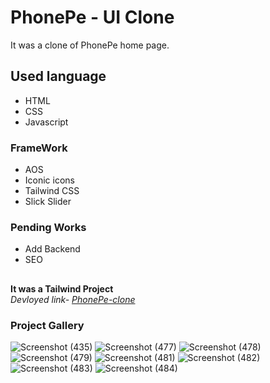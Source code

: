 # PhonePe - UI Clone
It was a clone of PhonePe home page.
## Used language ##
- HTML 
- CSS
- Javascript
### FrameWork ###
- AOS
- Iconic icons
- Tailwind CSS
- Slick Slider
### Pending Works ###
- Add Backend
- SEO
## ##
**It was a Tailwind Project**\
*Devloyed link- [PhonePe-clone](https://jagrati1213.github.io/phonepe/)*
### Project Gallery ###
![Screenshot (435)](https://user-images.githubusercontent.com/85276293/189270042-18704062-38e8-4acf-aac0-3b0ab9005a9f.png)
![Screenshot (477)](https://user-images.githubusercontent.com/85276293/194697770-6573fbc0-6348-4a15-9c14-9c744d777f93.png)
![Screenshot (478)](https://user-images.githubusercontent.com/85276293/194697789-8b83bc9c-a76a-4f2b-b2fb-9aafa880da50.png)
![Screenshot (479)](https://user-images.githubusercontent.com/85276293/194697815-623f0cd5-bbf0-4c2c-89d6-f46dfb56cec4.png)
![Screenshot (481)](https://user-images.githubusercontent.com/85276293/194697873-f42318db-5a66-48d0-a403-35a575d7c734.png)
![Screenshot (482)](https://user-images.githubusercontent.com/85276293/194697894-54351b95-e9ab-4321-80a8-baa4845510d7.png)
![Screenshot (483)](https://user-images.githubusercontent.com/85276293/194697916-4db52c36-a1b6-4e20-8394-8a05df77a97e.png)
![Screenshot (484)](https://user-images.githubusercontent.com/85276293/194697945-f93a6444-bafe-4277-8a46-592533e6db5c.png)




